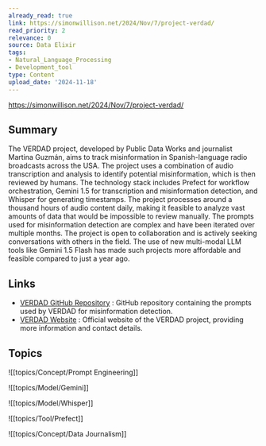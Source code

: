 ```yaml
---
already_read: true
link: https://simonwillison.net/2024/Nov/7/project-verdad/
read_priority: 2
relevance: 0
source: Data Elixir
tags:
- Natural_Language_Processing
- Development_tool
type: Content
upload_date: '2024-11-18'
---
```


https://simonwillison.net/2024/Nov/7/project-verdad/
## Summary

The VERDAD project, developed by Public Data Works and journalist Martina Guzmán, aims to track misinformation in Spanish-language radio broadcasts across the USA. The project uses a combination of audio transcription and analysis to identify potential misinformation, which is then reviewed by humans. The technology stack includes Prefect for workflow orchestration, Gemini 1.5 for transcription and misinformation detection, and Whisper for generating timestamps. The project processes around a thousand hours of audio content daily, making it feasible to analyze vast amounts of data that would be impossible to review manually. The prompts used for misinformation detection are complex and have been iterated over multiple months. The project is open to collaboration and is actively seeking conversations with others in the field. The use of new multi-modal LLM tools like Gemini 1.5 Flash has made such projects more affordable and feasible compared to just a year ago.
## Links

- [VERDAD GitHub Repository](https://github.com/PublicDataWorks/verdad/tree/main/prompts) : GitHub repository containing the prompts used by VERDAD for misinformation detection.
- [VERDAD Website](https://verdad.app/) : Official website of the VERDAD project, providing more information and contact details.

## Topics

![[topics/Concept/Prompt Engineering]]

![[topics/Model/Gemini]]

![[topics/Model/Whisper]]

![[topics/Tool/Prefect]]

![[topics/Concept/Data Journalism]]